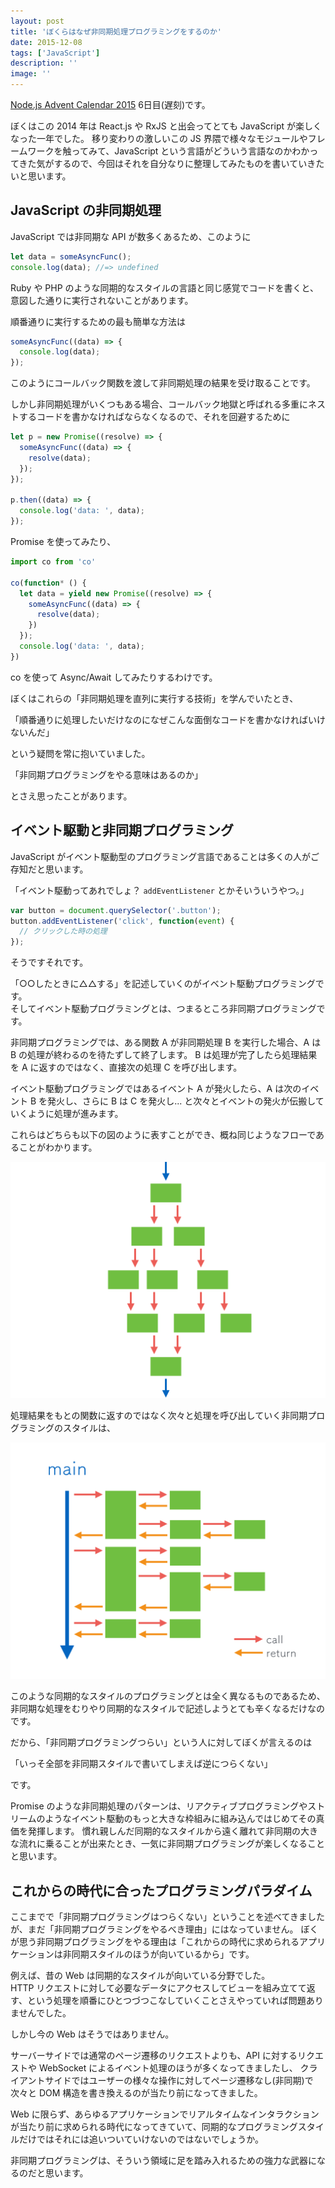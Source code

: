 ```yaml
---
layout: post
title: 'ぼくらはなぜ非同期処理プログラミングをするのか'
date: 2015-12-08
tags: ['JavaScript']
description: ''
image: ''
---
```


[Node.js Advent Calendar 2015](http://qiita.com/advent-calendar/2015/nodejs)
6日目(遅刻)です。

ぼくはこの 2014 年は React.js や RxJS と出会ってとても JavaScript が楽しくなった一年でした。
移り変わりの激しいこの JS 界隈で様々なモジュールやフレームワークを触ってみて、JavaScript という言語がどういう言語なのかわかってきた気がするので、今回はそれを自分なりに整理してみたものを書いていきたいと思います。

## JavaScript の非同期処理
JavaScript では非同期な API が数多くあるため、このように

``` js
let data = someAsyncFunc();
console.log(data); //=> undefined
```

Ruby や PHP のような同期的なスタイルの言語と同じ感覚でコードを書くと、意図した通りに実行されないことがあります。

順番通りに実行するための最も簡単な方法は

``` js
someAsyncFunc((data) => {
  console.log(data);
});
```

このようにコールバック関数を渡して非同期処理の結果を受け取ることです。

しかし非同期処理がいくつもある場合、コールバック地獄と呼ばれる多重にネストするコードを書かなければならなくなるので、それを回避するために

``` js
let p = new Promise((resolve) => {
  someAsyncFunc((data) => {
    resolve(data);
  });
});

p.then((data) => {
  console.log('data: ', data);
});
```

Promise を使ってみたり、

``` js
import co from 'co'

co(function* () {
  let data = yield new Promise((resolve) => {
    someAsyncFunc((data) => {
      resolve(data);
    })
  });
  console.log('data: ', data);
})
```

co を使って Async/Await してみたりするわけです。

ぼくはこれらの「非同期処理を直列に実行する技術」を学んでいたとき、

「順番通りに処理したいだけなのになぜこんな面倒なコードを書かなければいけないんだ」

という疑問を常に抱いていました。

「非同期プログラミングをやる意味はあるのか」

とさえ思ったことがあります。

## イベント駆動と非同期プログラミング
JavaScript がイベント駆動型のプログラミング言語であることは多くの人がご存知だと思います。

「イベント駆動ってあれでしょ？ `addEventListener` とかそいういうやつ。」

``` js
var button = document.querySelector('.button');
button.addEventListener('click', function(event) {
  // クリックした時の処理
});
```

そうですそれです。

「○○したときに△△する」を記述していくのがイベント駆動プログラミングです。  
そしてイベント駆動プログラミングとは、つまるところ非同期プログラミングです。

非同期プログラミングでは、ある関数 A が非同期処理 B を実行した場合、A は B の処理が終わるのを待たずして終了します。
B は処理が完了したら処理結果を A に返すのではなく、直接次の処理 C を呼び出します。

イベント駆動プログラミングではあるイベント A が発火したら、A は次のイベント B を発火し、さらに B は C を発火し...
と次々とイベントの発火が伝搬していくように処理が進みます。

これらはどちらも以下の図のように表すことができ、概ね同じようなフローであることがわかります。

![](/images/async_1.png)

処理結果をもとの関数に返すのではなく次々と処理を呼び出していく非同期プログラミングのスタイルは、

![](/images/async_2.png)

このような同期的なスタイルのプログラミングとは全く異なるものであるため、非同期な処理をむりやり同期的なスタイルで記述しようとても辛くなるだけなのです。

だから、「非同期プログラミングつらい」という人に対してぼくが言えるのは

「いっそ全部を非同期スタイルで書いてしまえば逆につらくない」

です。

Promise のような非同期処理のパターンは、リアクティブプログラミングやストリームのようなイベント駆動のもっと大きな枠組みに組み込んではじめてその真価を発揮します。
慣れ親しんだ同期的なスタイルから遠く離れて非同期の大きな流れに乗ることが出来たとき、一気に非同期プログラミングが楽しくなることと思います。

## これからの時代に合ったプログラミングパラダイム
ここまでで「非同期プログラミングはつらくない」ということを述べてきましたが、まだ「非同期プログラミングをやるべき理由」にはなっていません。
ぼくが思う非同期プログラミングをやる理由は「これからの時代に求められるアプリケーションは非同期スタイルのほうが向いているから」です。

例えば、昔の Web は同期的なスタイルが向いている分野でした。  
HTTP リクエストに対して必要なデータにアクセスしてビューを組み立てて返す、という処理を順番にひとつづつこなしていくことさえやっていれば問題ありませんでした。

しかし今の Web はそうではありません。

サーバーサイドでは通常のページ遷移のリクエストよりも、API に対するリクエストや WebSocket によるイベント処理のほうが多くなってきましたし、
クライアントサイドではユーザーの様々な操作に対してページ遷移なし(非同期)で次々と DOM 構造を書き換えるのが当たり前になってきました。

Web に限らず、あらゆるアプリケーションでリアルタイムなインタラクションが当たり前に求められる時代になってきていて、同期的なプログラミングスタイルだけではそれには追いついていけないのではないでしょうか。

非同期プログラミングは、そういう領域に足を踏み入れるための強力な武器になるのだと思います。
